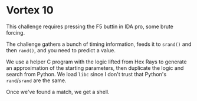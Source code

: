 # Vortex 10

This challenge requires pressing the F5 buttin in IDA pro, some brute forcing.

The challenge gathers a bunch of timing information, feeds it to `srand()` and then `rand()`, and you need to predict a value.

We use a helper C program with the logic lifted from Hex Rays to generate an approximation of the starting parameters, then duplicate the logic and search from Python.  We load `libc` since I don't trust that Python's `rand`/`srand` are the same.

Once we've found a match, we get a shell.